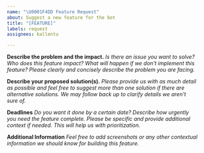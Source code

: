 ```yaml
---
name: "\U0001F4DD Feature Request"
about: Suggest a new feature for the bot
title: "[FEATURE]"
labels: request
assignees: kallentu

---
```


**Describe the problem and the impact.**
_Is there an issue you want to solve? Who does this feature impact? What will happen if we *don't* implement this feature? Please clearly and concisely describe the problem you are facing._

**Describe your proposed solution(s).**
_Please provide us with as much detail as possible and feel free to suggest more than one solution if there are alternative solutions. We may follow back up to clarify details we aren't sure of._

**Deadlines**
_Do you want it done by a certain date? Describe how urgently you need the feature complete. Please be specific and provide additional context if needed. This will help us with prioritization._

**Additional Information**
_Feel free to add screenshots or any other contextual information we should know for building this feature._
